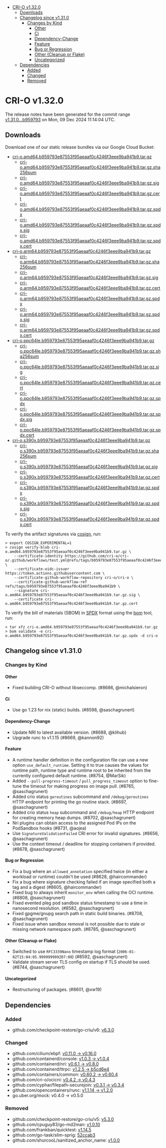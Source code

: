 - [CRI-O v1.32.0](#cri-o-v1320)
  - [Downloads](#downloads)
  - [Changelog since v1.31.0](#changelog-since-v1310)
    - [Changes by Kind](#changes-by-kind)
      - [Other](#other)
      - [Ci](#ci)
      - [Dependency-Change](#dependency-change)
      - [Feature](#feature)
      - [Bug or Regression](#bug-or-regression)
      - [Other (Cleanup or Flake)](#other-cleanup-or-flake)
      - [Uncategorized](#uncategorized)
  - [Dependencies](#dependencies)
    - [Added](#added)
    - [Changed](#changed)
    - [Removed](#removed)

# CRI-O v1.32.0

The release notes have been generated for the commit range
[v1.31.0...b959793](https://github.com/cri-o/cri-o/compare/v1.31.0...v1.32.0) on Mon, 09 Dec 2024 11:14:04 UTC.

## Downloads

Download one of our static release bundles via our Google Cloud Bucket:

- [cri-o.amd64.b959793e87553f95aeaaf0c4246f3eee9ba941b9.tar.gz](https://storage.googleapis.com/cri-o/artifacts/cri-o.amd64.b959793e87553f95aeaaf0c4246f3eee9ba941b9.tar.gz)
  - [cri-o.amd64.b959793e87553f95aeaaf0c4246f3eee9ba941b9.tar.gz.sha256sum](https://storage.googleapis.com/cri-o/artifacts/cri-o.amd64.b959793e87553f95aeaaf0c4246f3eee9ba941b9.tar.gz.sha256sum)
  - [cri-o.amd64.b959793e87553f95aeaaf0c4246f3eee9ba941b9.tar.gz.sig](https://storage.googleapis.com/cri-o/artifacts/cri-o.amd64.b959793e87553f95aeaaf0c4246f3eee9ba941b9.tar.gz.sig)
  - [cri-o.amd64.b959793e87553f95aeaaf0c4246f3eee9ba941b9.tar.gz.cert](https://storage.googleapis.com/cri-o/artifacts/cri-o.amd64.b959793e87553f95aeaaf0c4246f3eee9ba941b9.tar.gz.cert)
  - [cri-o.amd64.b959793e87553f95aeaaf0c4246f3eee9ba941b9.tar.gz.spdx](https://storage.googleapis.com/cri-o/artifacts/cri-o.amd64.b959793e87553f95aeaaf0c4246f3eee9ba941b9.tar.gz.spdx)
  - [cri-o.amd64.b959793e87553f95aeaaf0c4246f3eee9ba941b9.tar.gz.spdx.sig](https://storage.googleapis.com/cri-o/artifacts/cri-o.amd64.b959793e87553f95aeaaf0c4246f3eee9ba941b9.tar.gz.spdx.sig)
  - [cri-o.amd64.b959793e87553f95aeaaf0c4246f3eee9ba941b9.tar.gz.spdx.cert](https://storage.googleapis.com/cri-o/artifacts/cri-o.amd64.b959793e87553f95aeaaf0c4246f3eee9ba941b9.tar.gz.spdx.cert)
- [cri-o.arm64.b959793e87553f95aeaaf0c4246f3eee9ba941b9.tar.gz](https://storage.googleapis.com/cri-o/artifacts/cri-o.arm64.b959793e87553f95aeaaf0c4246f3eee9ba941b9.tar.gz)
  - [cri-o.arm64.b959793e87553f95aeaaf0c4246f3eee9ba941b9.tar.gz.sha256sum](https://storage.googleapis.com/cri-o/artifacts/cri-o.arm64.b959793e87553f95aeaaf0c4246f3eee9ba941b9.tar.gz.sha256sum)
  - [cri-o.arm64.b959793e87553f95aeaaf0c4246f3eee9ba941b9.tar.gz.sig](https://storage.googleapis.com/cri-o/artifacts/cri-o.arm64.b959793e87553f95aeaaf0c4246f3eee9ba941b9.tar.gz.sig)
  - [cri-o.arm64.b959793e87553f95aeaaf0c4246f3eee9ba941b9.tar.gz.cert](https://storage.googleapis.com/cri-o/artifacts/cri-o.arm64.b959793e87553f95aeaaf0c4246f3eee9ba941b9.tar.gz.cert)
  - [cri-o.arm64.b959793e87553f95aeaaf0c4246f3eee9ba941b9.tar.gz.spdx](https://storage.googleapis.com/cri-o/artifacts/cri-o.arm64.b959793e87553f95aeaaf0c4246f3eee9ba941b9.tar.gz.spdx)
  - [cri-o.arm64.b959793e87553f95aeaaf0c4246f3eee9ba941b9.tar.gz.spdx.sig](https://storage.googleapis.com/cri-o/artifacts/cri-o.arm64.b959793e87553f95aeaaf0c4246f3eee9ba941b9.tar.gz.spdx.sig)
  - [cri-o.arm64.b959793e87553f95aeaaf0c4246f3eee9ba941b9.tar.gz.spdx.cert](https://storage.googleapis.com/cri-o/artifacts/cri-o.arm64.b959793e87553f95aeaaf0c4246f3eee9ba941b9.tar.gz.spdx.cert)
- [cri-o.ppc64le.b959793e87553f95aeaaf0c4246f3eee9ba941b9.tar.gz](https://storage.googleapis.com/cri-o/artifacts/cri-o.ppc64le.b959793e87553f95aeaaf0c4246f3eee9ba941b9.tar.gz)
  - [cri-o.ppc64le.b959793e87553f95aeaaf0c4246f3eee9ba941b9.tar.gz.sha256sum](https://storage.googleapis.com/cri-o/artifacts/cri-o.ppc64le.b959793e87553f95aeaaf0c4246f3eee9ba941b9.tar.gz.sha256sum)
  - [cri-o.ppc64le.b959793e87553f95aeaaf0c4246f3eee9ba941b9.tar.gz.sig](https://storage.googleapis.com/cri-o/artifacts/cri-o.ppc64le.b959793e87553f95aeaaf0c4246f3eee9ba941b9.tar.gz.sig)
  - [cri-o.ppc64le.b959793e87553f95aeaaf0c4246f3eee9ba941b9.tar.gz.cert](https://storage.googleapis.com/cri-o/artifacts/cri-o.ppc64le.b959793e87553f95aeaaf0c4246f3eee9ba941b9.tar.gz.cert)
  - [cri-o.ppc64le.b959793e87553f95aeaaf0c4246f3eee9ba941b9.tar.gz.spdx](https://storage.googleapis.com/cri-o/artifacts/cri-o.ppc64le.b959793e87553f95aeaaf0c4246f3eee9ba941b9.tar.gz.spdx)
  - [cri-o.ppc64le.b959793e87553f95aeaaf0c4246f3eee9ba941b9.tar.gz.spdx.sig](https://storage.googleapis.com/cri-o/artifacts/cri-o.ppc64le.b959793e87553f95aeaaf0c4246f3eee9ba941b9.tar.gz.spdx.sig)
  - [cri-o.ppc64le.b959793e87553f95aeaaf0c4246f3eee9ba941b9.tar.gz.spdx.cert](https://storage.googleapis.com/cri-o/artifacts/cri-o.ppc64le.b959793e87553f95aeaaf0c4246f3eee9ba941b9.tar.gz.spdx.cert)
- [cri-o.s390x.b959793e87553f95aeaaf0c4246f3eee9ba941b9.tar.gz](https://storage.googleapis.com/cri-o/artifacts/cri-o.s390x.b959793e87553f95aeaaf0c4246f3eee9ba941b9.tar.gz)
  - [cri-o.s390x.b959793e87553f95aeaaf0c4246f3eee9ba941b9.tar.gz.sha256sum](https://storage.googleapis.com/cri-o/artifacts/cri-o.s390x.b959793e87553f95aeaaf0c4246f3eee9ba941b9.tar.gz.sha256sum)
  - [cri-o.s390x.b959793e87553f95aeaaf0c4246f3eee9ba941b9.tar.gz.sig](https://storage.googleapis.com/cri-o/artifacts/cri-o.s390x.b959793e87553f95aeaaf0c4246f3eee9ba941b9.tar.gz.sig)
  - [cri-o.s390x.b959793e87553f95aeaaf0c4246f3eee9ba941b9.tar.gz.cert](https://storage.googleapis.com/cri-o/artifacts/cri-o.s390x.b959793e87553f95aeaaf0c4246f3eee9ba941b9.tar.gz.cert)
  - [cri-o.s390x.b959793e87553f95aeaaf0c4246f3eee9ba941b9.tar.gz.spdx](https://storage.googleapis.com/cri-o/artifacts/cri-o.s390x.b959793e87553f95aeaaf0c4246f3eee9ba941b9.tar.gz.spdx)
  - [cri-o.s390x.b959793e87553f95aeaaf0c4246f3eee9ba941b9.tar.gz.spdx.sig](https://storage.googleapis.com/cri-o/artifacts/cri-o.s390x.b959793e87553f95aeaaf0c4246f3eee9ba941b9.tar.gz.spdx.sig)
  - [cri-o.s390x.b959793e87553f95aeaaf0c4246f3eee9ba941b9.tar.gz.spdx.cert](https://storage.googleapis.com/cri-o/artifacts/cri-o.s390x.b959793e87553f95aeaaf0c4246f3eee9ba941b9.tar.gz.spdx.cert)

To verify the artifact signatures via [cosign](https://github.com/sigstore/cosign), run:

```console
> export COSIGN_EXPERIMENTAL=1
> cosign verify-blob cri-o.amd64.b959793e87553f95aeaaf0c4246f3eee9ba941b9.tar.gz \
    --certificate-identity https://github.com/cri-o/cri-o/.github/workflows/test.yml@refs/tags/b959793e87553f95aeaaf0c4246f3eee9ba941b9 \
    --certificate-oidc-issuer https://token.actions.githubusercontent.com \
    --certificate-github-workflow-repository cri-o/cri-o \
    --certificate-github-workflow-ref refs/tags/b959793e87553f95aeaaf0c4246f3eee9ba941b9 \
    --signature cri-o.amd64.b959793e87553f95aeaaf0c4246f3eee9ba941b9.tar.gz.sig \
    --certificate cri-o.amd64.b959793e87553f95aeaaf0c4246f3eee9ba941b9.tar.gz.cert
```

To verify the bill of materials (SBOM) in [SPDX](https://spdx.org) format using the [bom](https://sigs.k8s.io/bom) tool, run:

```console
> tar xfz cri-o.amd64.b959793e87553f95aeaaf0c4246f3eee9ba941b9.tar.gz
> bom validate -e cri-o.amd64.b959793e87553f95aeaaf0c4246f3eee9ba941b9.tar.gz.spdx -d cri-o
```

## Changelog since v1.31.0

### Changes by Kind

#### Other
 - Fixed building CRI-O without libseccomp. (#8686, @michalsieron)

#### Ci
 - Use go 1.23 for nix (static) builds. (#8598, @saschagrunert)

#### Dependency-Change
 - Update NRI to latest available version. (#8688, @klihub)
 - Upgrade runc to v1.1.15 (#8669, @kannon92)

#### Feature
 - A runtime handler definition in the configuration file can use a new option `use_default_runtime`. Setting it to true causes the values for runtime path, runtime type and runtime root to be inherited from the currently configured default runtime. (#8754, @MarSik)
 - Added `--pull-progress-timeout` / `pull_progress_timeout` option to fine-tune the timeout for making progress on image pull. (#8765, @saschagrunert)
 - Added crio status `goroutines` subcommand and `/debug/goroutines` HTTP endpoint for printing the go routine stack. (#8697, @saschagrunert)
 - Added crio status `heap` subcommand and `/debug/heap` HTTP endpoint for creating memory heap dumps. (#8702, @saschagrunert)
 - Nri plugins can obtain access to the assigned Pod IPs on the PodSandbox hooks (#8731, @aojea)
 - Use `SignatureValidationFailed` CRI error for invalid signatures. (#8656, @saschagrunert)
 - Use the context timeout / deadline for stopping containers if provided. (#8678, @saschagrunert)

#### Bug or Regression
 - Fix a bug where an `allowed_annotation` specified twice (in either a workload or runtime) couldn't be used (#8628, @haircommander)
 - Fix a bug where signature checking failed if an image specified both a tag and a digest (#8605, @haircommander)
 - Fixed bug to always inherit `monitor_env` when calling the OCI runtime. (#8808, @saschagrunert)
 - Fixed evented pleg pod sandbox status timestamp to use a time in nanosecond resolution. (#8582, @saschagrunert)
 - Fixed gpgme/gnupg search path in static build binaries. (#8708, @saschagrunert)
 - Fixed issue when sandbox removal is not possible due to stale or missing network namespace path. (#8785, @saschagrunert)

#### Other (Cleanup or Flake)
 - Switched to use `RFC3339Nano` timestamp log format (`2006-01-02T15:04:05.999999999Z07:00`) (#8592, @saschagrunert)
 - Validate stream server TLS config on startup if TLS should be used. (#8744, @saschagrunert)

#### Uncategorized
 - Restructuring of packages. (#8601, @xw19)

## Dependencies

### Added
- github.com/checkpoint-restore/go-criu/v6: [v6.3.0](https://github.com/checkpoint-restore/go-criu/tree/v6.3.0)

### Changed
- github.com/cilium/ebpf: [v0.11.0 → v0.16.0](https://github.com/cilium/ebpf/compare/v0.11.0...v0.16.0)
- github.com/containerd/console: [v1.0.3 → v1.0.4](https://github.com/containerd/console/compare/v1.0.3...v1.0.4)
- github.com/containerd/nri: [v0.6.1 → v0.8.0](https://github.com/containerd/nri/compare/v0.6.1...v0.8.0)
- github.com/containerd/ttrpc: [v1.2.5 → b5cd6e4](https://github.com/containerd/ttrpc/compare/v1.2.5...b5cd6e4)
- github.com/containers/common: [v0.60.2 → v0.60.4](https://github.com/containers/common/compare/v0.60.2...v0.60.4)
- github.com/cri-o/ocicni: [v0.4.2 → v0.4.3](https://github.com/cri-o/ocicni/compare/v0.4.2...v0.4.3)
- github.com/cyphar/filepath-securejoin: [v0.3.1 → v0.3.4](https://github.com/cyphar/filepath-securejoin/compare/v0.3.1...v0.3.4)
- github.com/opencontainers/runc: [v1.1.14 → v1.2.0](https://github.com/opencontainers/runc/compare/v1.1.14...v1.2.0)
- go.uber.org/mock: v0.4.0 → v0.5.0

### Removed
- github.com/checkpoint-restore/go-criu/v5: [v5.3.0](https://github.com/checkpoint-restore/go-criu/tree/v5.3.0)
- github.com/cpuguy83/go-md2man: [v1.0.10](https://github.com/cpuguy83/go-md2man/tree/v1.0.10)
- github.com/frankban/quicktest: [v1.14.5](https://github.com/frankban/quicktest/tree/v1.14.5)
- github.com/go-task/slim-sprig: [52ccab3](https://github.com/go-task/slim-sprig/tree/52ccab3)
- github.com/shurcooL/sanitized_anchor_name: [v1.0.0](https://github.com/shurcooL/sanitized_anchor_name/tree/v1.0.0)

